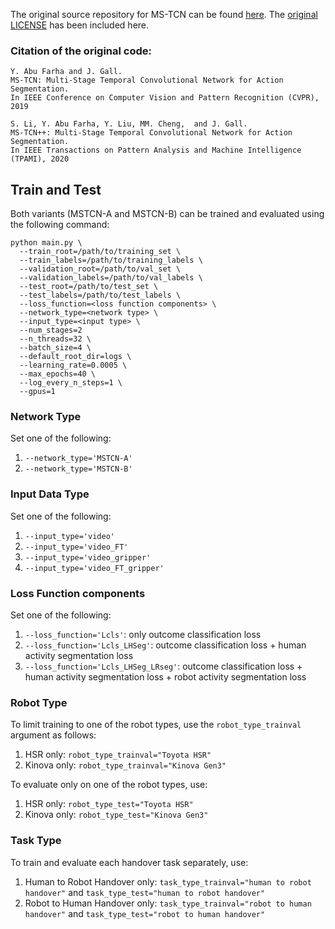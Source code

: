 The original source repository for MS-TCN can be found [here](https://github.com/yabufarha/ms-tcn). The [original LICENSE](LICENSE_ORIGINAL) has been included here.

### Citation of the original code:
    Y. Abu Farha and J. Gall.
    MS-TCN: Multi-Stage Temporal Convolutional Network for Action Segmentation.
    In IEEE Conference on Computer Vision and Pattern Recognition (CVPR), 2019

    S. Li, Y. Abu Farha, Y. Liu, MM. Cheng,  and J. Gall.
    MS-TCN++: Multi-Stage Temporal Convolutional Network for Action Segmentation.
    In IEEE Transactions on Pattern Analysis and Machine Intelligence (TPAMI), 2020

## Train and Test
Both variants (MSTCN-A and MSTCN-B) can be trained and evaluated using the following command:

```
python main.py \
  --train_root=/path/to/training_set \
  --train_labels=/path/to/training_labels \
  --validation_root=/path/to/val_set \
  --validation_labels=/path/to/val_labels \
  --test_root=/path/to/test_set \
  --test_labels=/path/to/test_labels \
  --loss_function=<loss function components> \
  --network_type=<network type> \
  --input_type=<input type> \
  --num_stages=2
  --n_threads=32 \
  --batch_size=4 \
  --default_root_dir=logs \
  --learning_rate=0.0005 \
  --max_epochs=40 \
  --log_every_n_steps=1 \
  --gpus=1
```

### Network Type
Set one of the following:
1. `--network_type='MSTCN-A'`
2. `--network_type='MSTCN-B'`

### Input Data Type
Set one of the following:
1. `--input_type='video'`
2. `--input_type='video_FT'`
3. `--input_type='video_gripper'`
4. `--input_type='video_FT_gripper'`

### Loss Function components
Set one of the following:
1. `--loss_function='Lcls'`: only outcome classification loss
2. `--loss_function='Lcls_LHSeg'`: outcome classification loss + human activity segmentation loss
3. `--loss_function='Lcls_LHSeg_LRseg'`: outcome classification loss + human activity segmentation loss + robot activity segmentation loss

### Robot Type
To limit training to one of the robot types, use the `robot_type_trainval` argument as follows:
1. HSR only: `robot_type_trainval="Toyota HSR"`
2. Kinova only: `robot_type_trainval="Kinova Gen3"`

To evaluate only on one of the robot types, use:
1. HSR only: `robot_type_test="Toyota HSR"`
2. Kinova only: `robot_type_test="Kinova Gen3"`

### Task Type
To train and evaluate each handover task separately, use:
1. Human to Robot Handover only: `task_type_trainval="human to robot handover"` and `task_type_test="human to robot handover"`
2. Robot to Human Handover only: `task_type_trainval="robot to human handover"` and `task_type_test="robot to human handover"`
